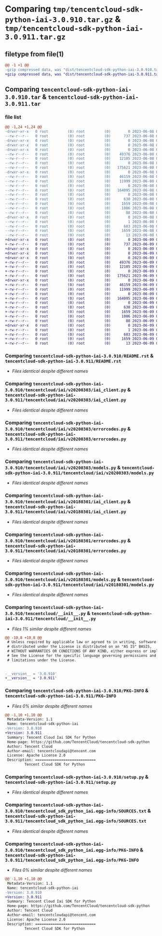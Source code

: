 # Comparing `tmp/tencentcloud-sdk-python-iai-3.0.910.tar.gz` & `tmp/tencentcloud-sdk-python-iai-3.0.911.tar.gz`

## filetype from file(1)

```diff
@@ -1 +1 @@
-gzip compressed data, was "dist/tencentcloud-sdk-python-iai-3.0.910.tar", last modified: Thu Jun  8 09:12:27 2023, max compression
+gzip compressed data, was "dist/tencentcloud-sdk-python-iai-3.0.911.tar", last modified: Fri Jun  9 02:20:34 2023, max compression
```

## Comparing `tencentcloud-sdk-python-iai-3.0.910.tar` & `tencentcloud-sdk-python-iai-3.0.911.tar`

### file list

```diff
@@ -1,24 +1,24 @@
-drwxr-xr-x   0 root         (0) root         (0)        0 2023-06-08 09:12:27.000000 tencentcloud-sdk-python-iai-3.0.910/
--rw-r--r--   0 root         (0) root         (0)      737 2023-06-08 09:12:27.000000 tencentcloud-sdk-python-iai-3.0.910/README.rst
-drwxr-xr-x   0 root         (0) root         (0)        0 2023-06-08 09:12:27.000000 tencentcloud-sdk-python-iai-3.0.910/tencentcloud/
-drwxr-xr-x   0 root         (0) root         (0)        0 2023-06-08 09:12:27.000000 tencentcloud-sdk-python-iai-3.0.910/tencentcloud/iai/
-drwxr-xr-x   0 root         (0) root         (0)        0 2023-06-08 09:12:27.000000 tencentcloud-sdk-python-iai-3.0.910/tencentcloud/iai/v20200303/
--rw-r--r--   0 root         (0) root         (0)    49376 2023-06-08 09:12:27.000000 tencentcloud-sdk-python-iai-3.0.910/tencentcloud/iai/v20200303/iai_client.py
--rw-r--r--   0 root         (0) root         (0)    12105 2023-06-08 09:12:27.000000 tencentcloud-sdk-python-iai-3.0.910/tencentcloud/iai/v20200303/errorcodes.py
--rw-r--r--   0 root         (0) root         (0)        0 2023-06-08 09:12:27.000000 tencentcloud-sdk-python-iai-3.0.910/tencentcloud/iai/v20200303/__init__.py
--rw-r--r--   0 root         (0) root         (0)   175621 2023-06-08 09:12:27.000000 tencentcloud-sdk-python-iai-3.0.910/tencentcloud/iai/v20200303/models.py
-drwxr-xr-x   0 root         (0) root         (0)        0 2023-06-08 09:12:27.000000 tencentcloud-sdk-python-iai-3.0.910/tencentcloud/iai/v20180301/
--rw-r--r--   0 root         (0) root         (0)    46159 2023-06-08 09:12:27.000000 tencentcloud-sdk-python-iai-3.0.910/tencentcloud/iai/v20180301/iai_client.py
--rw-r--r--   0 root         (0) root         (0)    11999 2023-06-08 09:12:27.000000 tencentcloud-sdk-python-iai-3.0.910/tencentcloud/iai/v20180301/errorcodes.py
--rw-r--r--   0 root         (0) root         (0)        0 2023-06-08 09:12:27.000000 tencentcloud-sdk-python-iai-3.0.910/tencentcloud/iai/v20180301/__init__.py
--rw-r--r--   0 root         (0) root         (0)   164095 2023-06-08 09:12:27.000000 tencentcloud-sdk-python-iai-3.0.910/tencentcloud/iai/v20180301/models.py
--rw-r--r--   0 root         (0) root         (0)        0 2023-06-08 09:12:27.000000 tencentcloud-sdk-python-iai-3.0.910/tencentcloud/iai/__init__.py
--rw-r--r--   0 root         (0) root         (0)      630 2023-06-08 09:12:27.000000 tencentcloud-sdk-python-iai-3.0.910/tencentcloud/__init__.py
--rw-r--r--   0 root         (0) root         (0)     1659 2023-06-08 09:12:27.000000 tencentcloud-sdk-python-iai-3.0.910/PKG-INFO
--rw-r--r--   0 root         (0) root         (0)     1006 2023-06-08 09:12:27.000000 tencentcloud-sdk-python-iai-3.0.910/setup.py
--rw-r--r--   0 root         (0) root         (0)       88 2023-06-08 09:12:27.000000 tencentcloud-sdk-python-iai-3.0.910/setup.cfg
-drwxr-xr-x   0 root         (0) root         (0)        0 2023-06-08 09:12:27.000000 tencentcloud-sdk-python-iai-3.0.910/tencentcloud_sdk_python_iai.egg-info/
--rw-r--r--   0 root         (0) root         (0)        1 2023-06-08 09:12:27.000000 tencentcloud-sdk-python-iai-3.0.910/tencentcloud_sdk_python_iai.egg-info/dependency_links.txt
--rw-r--r--   0 root         (0) root         (0)      603 2023-06-08 09:12:27.000000 tencentcloud-sdk-python-iai-3.0.910/tencentcloud_sdk_python_iai.egg-info/SOURCES.txt
--rw-r--r--   0 root         (0) root         (0)     1659 2023-06-08 09:12:27.000000 tencentcloud-sdk-python-iai-3.0.910/tencentcloud_sdk_python_iai.egg-info/PKG-INFO
--rw-r--r--   0 root         (0) root         (0)       13 2023-06-08 09:12:27.000000 tencentcloud-sdk-python-iai-3.0.910/tencentcloud_sdk_python_iai.egg-info/top_level.txt
+drwxr-xr-x   0 root         (0) root         (0)        0 2023-06-09 02:20:34.000000 tencentcloud-sdk-python-iai-3.0.911/
+-rw-r--r--   0 root         (0) root         (0)      737 2023-06-09 02:20:34.000000 tencentcloud-sdk-python-iai-3.0.911/README.rst
+drwxr-xr-x   0 root         (0) root         (0)        0 2023-06-09 02:20:34.000000 tencentcloud-sdk-python-iai-3.0.911/tencentcloud/
+drwxr-xr-x   0 root         (0) root         (0)        0 2023-06-09 02:20:34.000000 tencentcloud-sdk-python-iai-3.0.911/tencentcloud/iai/
+drwxr-xr-x   0 root         (0) root         (0)        0 2023-06-09 02:20:34.000000 tencentcloud-sdk-python-iai-3.0.911/tencentcloud/iai/v20200303/
+-rw-r--r--   0 root         (0) root         (0)    49376 2023-06-09 02:20:34.000000 tencentcloud-sdk-python-iai-3.0.911/tencentcloud/iai/v20200303/iai_client.py
+-rw-r--r--   0 root         (0) root         (0)    12105 2023-06-09 02:20:34.000000 tencentcloud-sdk-python-iai-3.0.911/tencentcloud/iai/v20200303/errorcodes.py
+-rw-r--r--   0 root         (0) root         (0)        0 2023-06-09 02:20:34.000000 tencentcloud-sdk-python-iai-3.0.911/tencentcloud/iai/v20200303/__init__.py
+-rw-r--r--   0 root         (0) root         (0)   175621 2023-06-09 02:20:34.000000 tencentcloud-sdk-python-iai-3.0.911/tencentcloud/iai/v20200303/models.py
+drwxr-xr-x   0 root         (0) root         (0)        0 2023-06-09 02:20:34.000000 tencentcloud-sdk-python-iai-3.0.911/tencentcloud/iai/v20180301/
+-rw-r--r--   0 root         (0) root         (0)    46159 2023-06-09 02:20:34.000000 tencentcloud-sdk-python-iai-3.0.911/tencentcloud/iai/v20180301/iai_client.py
+-rw-r--r--   0 root         (0) root         (0)    11999 2023-06-09 02:20:34.000000 tencentcloud-sdk-python-iai-3.0.911/tencentcloud/iai/v20180301/errorcodes.py
+-rw-r--r--   0 root         (0) root         (0)        0 2023-06-09 02:20:34.000000 tencentcloud-sdk-python-iai-3.0.911/tencentcloud/iai/v20180301/__init__.py
+-rw-r--r--   0 root         (0) root         (0)   164095 2023-06-09 02:20:34.000000 tencentcloud-sdk-python-iai-3.0.911/tencentcloud/iai/v20180301/models.py
+-rw-r--r--   0 root         (0) root         (0)        0 2023-06-09 02:20:34.000000 tencentcloud-sdk-python-iai-3.0.911/tencentcloud/iai/__init__.py
+-rw-r--r--   0 root         (0) root         (0)      630 2023-06-09 02:20:34.000000 tencentcloud-sdk-python-iai-3.0.911/tencentcloud/__init__.py
+-rw-r--r--   0 root         (0) root         (0)     1659 2023-06-09 02:20:34.000000 tencentcloud-sdk-python-iai-3.0.911/PKG-INFO
+-rw-r--r--   0 root         (0) root         (0)     1006 2023-06-09 02:20:34.000000 tencentcloud-sdk-python-iai-3.0.911/setup.py
+-rw-r--r--   0 root         (0) root         (0)       88 2023-06-09 02:20:34.000000 tencentcloud-sdk-python-iai-3.0.911/setup.cfg
+drwxr-xr-x   0 root         (0) root         (0)        0 2023-06-09 02:20:34.000000 tencentcloud-sdk-python-iai-3.0.911/tencentcloud_sdk_python_iai.egg-info/
+-rw-r--r--   0 root         (0) root         (0)        1 2023-06-09 02:20:34.000000 tencentcloud-sdk-python-iai-3.0.911/tencentcloud_sdk_python_iai.egg-info/dependency_links.txt
+-rw-r--r--   0 root         (0) root         (0)      603 2023-06-09 02:20:34.000000 tencentcloud-sdk-python-iai-3.0.911/tencentcloud_sdk_python_iai.egg-info/SOURCES.txt
+-rw-r--r--   0 root         (0) root         (0)     1659 2023-06-09 02:20:34.000000 tencentcloud-sdk-python-iai-3.0.911/tencentcloud_sdk_python_iai.egg-info/PKG-INFO
+-rw-r--r--   0 root         (0) root         (0)       13 2023-06-09 02:20:34.000000 tencentcloud-sdk-python-iai-3.0.911/tencentcloud_sdk_python_iai.egg-info/top_level.txt
```

### Comparing `tencentcloud-sdk-python-iai-3.0.910/README.rst` & `tencentcloud-sdk-python-iai-3.0.911/README.rst`

 * *Files identical despite different names*

### Comparing `tencentcloud-sdk-python-iai-3.0.910/tencentcloud/iai/v20200303/iai_client.py` & `tencentcloud-sdk-python-iai-3.0.911/tencentcloud/iai/v20200303/iai_client.py`

 * *Files identical despite different names*

### Comparing `tencentcloud-sdk-python-iai-3.0.910/tencentcloud/iai/v20200303/errorcodes.py` & `tencentcloud-sdk-python-iai-3.0.911/tencentcloud/iai/v20200303/errorcodes.py`

 * *Files identical despite different names*

### Comparing `tencentcloud-sdk-python-iai-3.0.910/tencentcloud/iai/v20200303/models.py` & `tencentcloud-sdk-python-iai-3.0.911/tencentcloud/iai/v20200303/models.py`

 * *Files identical despite different names*

### Comparing `tencentcloud-sdk-python-iai-3.0.910/tencentcloud/iai/v20180301/iai_client.py` & `tencentcloud-sdk-python-iai-3.0.911/tencentcloud/iai/v20180301/iai_client.py`

 * *Files identical despite different names*

### Comparing `tencentcloud-sdk-python-iai-3.0.910/tencentcloud/iai/v20180301/errorcodes.py` & `tencentcloud-sdk-python-iai-3.0.911/tencentcloud/iai/v20180301/errorcodes.py`

 * *Files identical despite different names*

### Comparing `tencentcloud-sdk-python-iai-3.0.910/tencentcloud/iai/v20180301/models.py` & `tencentcloud-sdk-python-iai-3.0.911/tencentcloud/iai/v20180301/models.py`

 * *Files identical despite different names*

### Comparing `tencentcloud-sdk-python-iai-3.0.910/tencentcloud/__init__.py` & `tencentcloud-sdk-python-iai-3.0.911/tencentcloud/__init__.py`

 * *Files 1% similar despite different names*

```diff
@@ -10,8 +10,8 @@
 # Unless required by applicable law or agreed to in writing, software
 # distributed under the License is distributed on an "AS IS" BASIS,
 # WITHOUT WARRANTIES OR CONDITIONS OF ANY KIND, either express or implied.
 # See the License for the specific language governing permissions and
 # limitations under the License.
 
 
-__version__ = '3.0.910'
+__version__ = '3.0.911'
```

### Comparing `tencentcloud-sdk-python-iai-3.0.910/PKG-INFO` & `tencentcloud-sdk-python-iai-3.0.911/PKG-INFO`

 * *Files 0% similar despite different names*

```diff
@@ -1,10 +1,10 @@
 Metadata-Version: 1.1
 Name: tencentcloud-sdk-python-iai
-Version: 3.0.910
+Version: 3.0.911
 Summary: Tencent Cloud Iai SDK for Python
 Home-page: https://github.com/TencentCloud/tencentcloud-sdk-python
 Author: Tencent Cloud
 Author-email: tencentcloudapi@tencent.com
 License: Apache License 2.0
 Description: ============================
         Tencent Cloud SDK for Python
```

### Comparing `tencentcloud-sdk-python-iai-3.0.910/setup.py` & `tencentcloud-sdk-python-iai-3.0.911/setup.py`

 * *Files identical despite different names*

### Comparing `tencentcloud-sdk-python-iai-3.0.910/tencentcloud_sdk_python_iai.egg-info/SOURCES.txt` & `tencentcloud-sdk-python-iai-3.0.911/tencentcloud_sdk_python_iai.egg-info/SOURCES.txt`

 * *Files identical despite different names*

### Comparing `tencentcloud-sdk-python-iai-3.0.910/tencentcloud_sdk_python_iai.egg-info/PKG-INFO` & `tencentcloud-sdk-python-iai-3.0.911/tencentcloud_sdk_python_iai.egg-info/PKG-INFO`

 * *Files 0% similar despite different names*

```diff
@@ -1,10 +1,10 @@
 Metadata-Version: 1.1
 Name: tencentcloud-sdk-python-iai
-Version: 3.0.910
+Version: 3.0.911
 Summary: Tencent Cloud Iai SDK for Python
 Home-page: https://github.com/TencentCloud/tencentcloud-sdk-python
 Author: Tencent Cloud
 Author-email: tencentcloudapi@tencent.com
 License: Apache License 2.0
 Description: ============================
         Tencent Cloud SDK for Python
```

